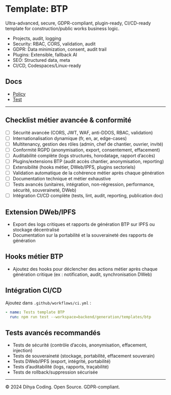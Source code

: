 # Template: BTP

Ultra-advanced, secure, GDPR-compliant, plugin-ready, CI/CD-ready template for construction/public works business logic.

- Projects, audit, logging
- Security: RBAC, CORS, validation, audit
- GDPR: Data minimization, consent, audit trail
- Plugins: Extensible, fallback AI
- SEO: Structured data, meta
- CI/CD, Codespaces/Linux-ready

## Docs
- [Policy](./policy.md)
- [Test](./test_btp.js)

---

## Checklist métier avancée & conformité
- [ ] Sécurité avancée (CORS, JWT, WAF, anti-DDOS, RBAC, validation)
- [ ] Internationalisation dynamique (fr, en, ar, edge-cases)
- [ ] Multitenancy, gestion des rôles (admin, chef de chantier, ouvrier, invité)
- [ ] Conformité RGPD (anonymisation, export, consentement, effacement)
- [ ] Auditabilité complète (logs structurés, horodatage, rapport d’accès)
- [ ] Plugins/extensions BTP (audit accès chantier, anonymisation, reporting)
- [ ] Extensibilité (hooks métier, DWeb/IPFS, plugins sectoriels)
- [ ] Validation automatique de la cohérence métier après chaque génération
- [ ] Documentation technique et métier exhaustive
- [ ] Tests avancés (unitaires, intégration, non-régression, performance, sécurité, souveraineté, DWeb)
- [ ] Intégration CI/CD complète (tests, lint, audit, reporting, publication doc)

## Extension DWeb/IPFS
- Export des logs critiques et rapports de génération BTP sur IPFS ou stockage décentralisé
- Documentation sur la portabilité et la souveraineté des rapports de génération

## Hooks métier BTP
- Ajoutez des hooks pour déclencher des actions métier après chaque génération critique (ex : notification, audit, synchronisation DWeb)

## Intégration CI/CD
Ajoutez dans `.github/workflows/ci.yml` :
```yaml
- name: Tests template BTP
  run: npm run test --workspace=backend/generation/templates/btp
```

## Tests avancés recommandés
- Tests de sécurité (contrôle d’accès, anonymisation, effacement, injection)
- Tests de souveraineté (stockage, portabilité, effacement souverain)
- Tests DWeb/IPFS (export, intégrité, portabilité)
- Tests d’auditabilité (logs, rapports, traçabilité)
- Tests de rollback/suppression sécurisée

---

© 2024 Dihya Coding. Open Source. GDPR-compliant.
